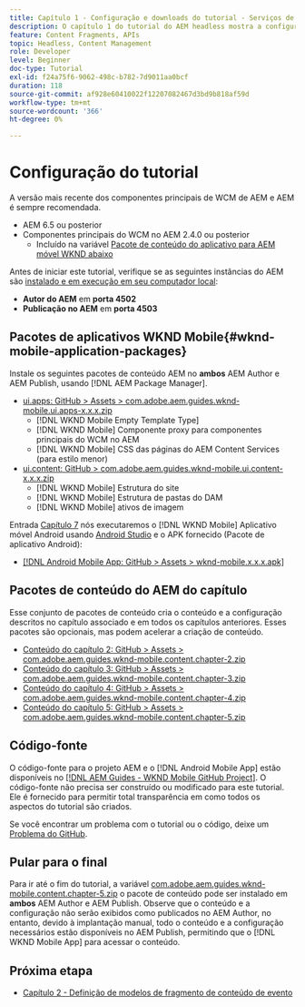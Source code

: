 ```yaml
---
title: Capítulo 1 - Configuração e downloads do tutorial - Serviços de conteúdo
description: O capítulo 1 do tutorial do AEM headless mostra a configuração da linha de base para a instância do AEM no tutorial.
feature: Content Fragments, APIs
topic: Headless, Content Management
role: Developer
level: Beginner
doc-type: Tutorial
exl-id: f24a75f6-9062-498c-b782-7d9011aa0bcf
duration: 118
source-git-commit: af928e60410022f12207082467d3bd9b818af59d
workflow-type: tm+mt
source-wordcount: '366'
ht-degree: 0%

---
```


# Configuração do tutorial

A versão mais recente dos componentes principais de WCM de AEM e AEM é sempre recomendada.

* AEM 6.5 ou posterior
* Componentes principais do WCM no AEM 2.4.0 ou posterior
   * Incluído na variável [Pacote de conteúdo do aplicativo para AEM móvel WKND abaixo](#wknd-mobile-application-packages)

Antes de iniciar este tutorial, verifique se as seguintes instâncias do AEM são [instalado e em execução em seu computador local](https://helpx.adobe.com/experience-manager/6-5/sites/deploying/using/deploy.html#Default%20Local%20Install):

* **Autor do AEM** em **porta 4502**
* **Publicação no AEM** em **porta 4503**

## Pacotes de aplicativos WKND Mobile{#wknd-mobile-application-packages}

Instale os seguintes pacotes de conteúdo AEM no **ambos** AEM Author e AEM Publish, usando [!DNL AEM Package Manager].

* [ui.apps: GitHub > Assets > com.adobe.aem.guides.wknd-mobile.ui.apps-x.x.x.zip](https://github.com/adobe/aem-guides-wknd-mobile/releases/latest)
   * [!DNL WKND Mobile Empty Template Type]
   * [!DNL WKND Mobile] Componente proxy para componentes principais do WCM no AEM
   * [!DNL WKND Mobile] CSS das páginas do AEM Content Services (para estilo menor)
* [ui.content: GitHub > com.adobe.aem.guides.wknd-mobile.ui.content-x.x.x.zip](https://github.com/adobe/aem-guides-wknd-mobile/releases/latest)
   * [!DNL WKND Mobile] Estrutura do site
   * [!DNL WKND Mobile] Estrutura de pastas do DAM
   * [!DNL WKND Mobile] ativos de imagem

Entrada [Capítulo 7](./chapter-7.md) nós executaremos o [!DNL WKND Mobile] Aplicativo móvel Android usando [Android Studio](https://developer.android.com/studio) e o APK fornecido (Pacote de aplicativo Android):

* [[!DNL Android Mobile App: GitHub > Assets > wknd-mobile.x.x.x.apk]](https://github.com/adobe/aem-guides-wknd-mobile/releases/latest)

## Pacotes de conteúdo do AEM do capítulo

Esse conjunto de pacotes de conteúdo cria o conteúdo e a configuração descritos no capítulo associado e em todos os capítulos anteriores. Esses pacotes são opcionais, mas podem acelerar a criação de conteúdo.

* [Conteúdo do capítulo 2: GitHub > Assets > com.adobe.aem.guides.wknd-mobile.content.chapter-2.zip](https://github.com/adobe/aem-guides-wknd-mobile/releases/latest)
* [Conteúdo do capítulo 3: GitHub > Assets > com.adobe.aem.guides.wknd-mobile.content.chapter-3.zip](https://github.com/adobe/aem-guides-wknd-mobile/releases/latest)
* [Conteúdo do capítulo 4: GitHub > Assets > com.adobe.aem.guides.wknd-mobile.content.chapter-4.zip](https://github.com/adobe/aem-guides-wknd-mobile/releases/latest)
* [Conteúdo do capítulo 5: GitHub > Assets > com.adobe.aem.guides.wknd-mobile.content.chapter-5.zip](https://github.com/adobe/aem-guides-wknd-mobile/releases/latest)

## Código-fonte

O código-fonte para o projeto AEM e o [!DNL Android Mobile App] estão disponíveis no [[!DNL AEM Guides - WKND Mobile GitHub Project]](https://github.com/adobe/aem-guides-wknd-mobile). O código-fonte não precisa ser construído ou modificado para este tutorial. Ele é fornecido para permitir total transparência em como todos os aspectos do tutorial são criados.

Se você encontrar um problema com o tutorial ou o código, deixe um [Problema do GitHub](https://github.com/adobe/aem-guides-wknd-mobile/issues).

## Pular para o final

Para ir até o fim do tutorial, a variável [com.adobe.aem.guides.wknd-mobile.content.chapter-5.zip](https://github.com/adobe/aem-guides-wknd-mobile/releases/latest) o pacote de conteúdo pode ser instalado em **ambos** AEM Author e AEM Publish. Observe que o conteúdo e a configuração não serão exibidos como publicados no AEM Author, no entanto, devido à implantação manual, todo o conteúdo e a configuração necessários estão disponíveis no AEM Publish, permitindo que o [!DNL WKND Mobile App] para acessar o conteúdo.


## Próxima etapa

* [Capítulo 2 - Definição de modelos de fragmento de conteúdo de evento](./chapter-2.md)
